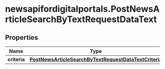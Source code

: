 # newsapifordigitalportals.PostNewsArticleSearchByTextRequestDataText

## Properties

Name | Type | Description | Notes
------------ | ------------- | ------------- | -------------
**criteria** | [**PostNewsArticleSearchByTextRequestDataTextCriteria**](PostNewsArticleSearchByTextRequestDataTextCriteria.md) |  | [optional] 


